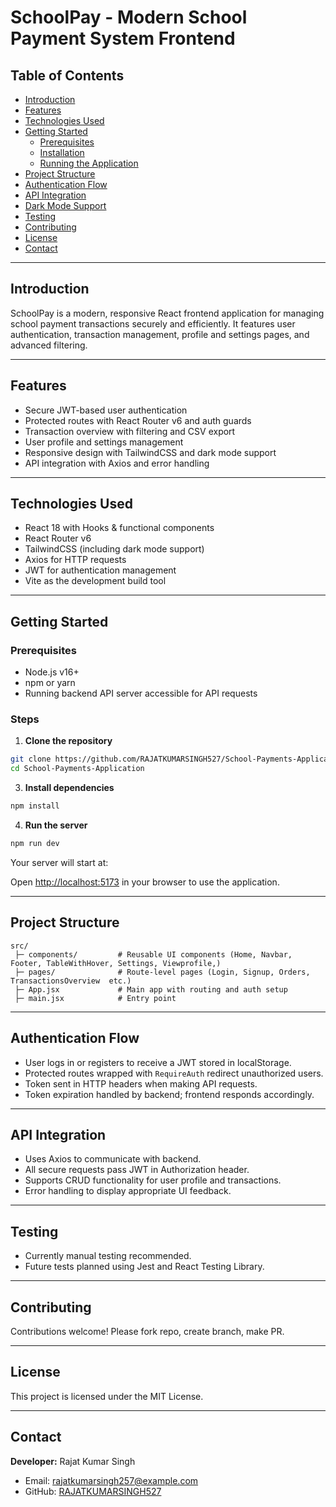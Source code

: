 # SchoolPay - Modern School Payment System Frontend

## Table of Contents

- [Introduction](#introduction)
- [Features](#features)
- [Technologies Used](#technologies-used)
- [Getting Started](#getting-started)
  - [Prerequisites](#prerequisites)
  - [Installation](#installation)
  - [Running the Application](#running-the-application)
- [Project Structure](#project-structure)
- [Authentication Flow](#authentication-flow)
- [API Integration](#api-integration)
- [Dark Mode Support](#dark-mode-support)
- [Testing](#testing)
- [Contributing](#contributing)
- [License](#license)
- [Contact](#contact)

---

## Introduction

SchoolPay is a modern, responsive React frontend application for managing school payment transactions securely and efficiently. It features user authentication, transaction management, profile and settings pages, and advanced filtering.

---

## Features

- Secure JWT-based user authentication
- Protected routes with React Router v6 and auth guards
- Transaction overview with filtering and CSV export
- User profile and settings management
- Responsive design with TailwindCSS and dark mode support
- API integration with Axios and error handling

---

## Technologies Used

- React 18 with Hooks & functional components
- React Router v6
- TailwindCSS (including dark mode support)
- Axios for HTTP requests
- JWT for authentication management
- Vite as the development build tool

---

## Getting Started

### Prerequisites

- Node.js v16+
- npm or yarn
- Running backend API server accessible for API requests

### Steps

1. **Clone the repository**

```bash
git clone https://github.com/RAJATKUMARSINGH527/School-Payments-Application.git
cd School-Payments-Application
```

3. **Install dependencies**

```bash
npm install
```

4. **Run the server**

```bash
npm run dev
```

Your server will start at:

Open [http://localhost:5173](http://localhost:5173) in your browser to use the application.

---

## Project Structure

```text
src/
 ├─ components/         # Reusable UI components (Home, Navbar, Footer, TableWithHover, Settings, Viewprofile,)
 ├─ pages/              # Route-level pages (Login, Signup, Orders, TransactionsOverview  etc.)
 ├─ App.jsx             # Main app with routing and auth setup
 ├─ main.jsx            # Entry point
```


---

## Authentication Flow

- User logs in or registers to receive a JWT stored in localStorage.
- Protected routes wrapped with `RequireAuth` redirect unauthorized users.
- Token sent in HTTP headers when making API requests.
- Token expiration handled by backend; frontend responds accordingly.

---

## API Integration

- Uses Axios to communicate with backend.
- All secure requests pass JWT in Authorization header.
- Supports CRUD functionality for user profile and transactions.
- Error handling to display appropriate UI feedback.

---


## Testing

- Currently manual testing recommended.
- Future tests planned using Jest and React Testing Library.

---

## Contributing

Contributions welcome! Please fork repo, create branch, make PR.

---

## License

This project is licensed under the MIT License.

---

## Contact

**Developer:** Rajat Kumar Singh  
- Email: [rajatkumarsingh257@example.com](mailto:rajatkumarsingh257@example.com)  
- GitHub: [RAJATKUMARSINGH527](https://github.com/RAJATKUMARSINGH527)  
